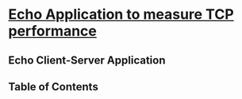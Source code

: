# <u>Echo Application to measure TCP performance</u>

## <b>Echo Client-Server Application</b>

## Table of Contents
